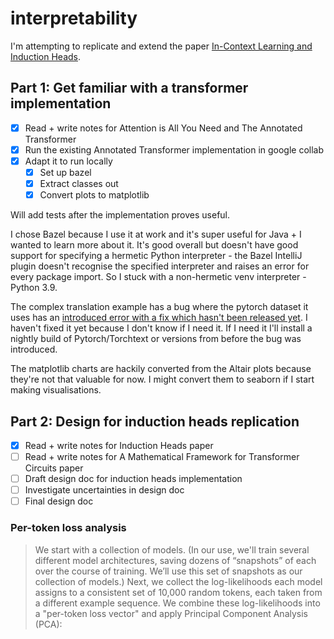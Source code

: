 # interpretability

I'm attempting to replicate and extend the paper [In-Context Learning and Induction Heads](https://transformer-circuits.pub/2022/in-context-learning-and-induction-heads/index.html#:~:text=Induction%20heads%20are%20named%20by,Induction%20heads%20crystallize%20that%20inference.
).

## Part 1: Get familiar with a transformer implementation
- [x] Read + write notes for Attention is All You Need and The Annotated Transformer
- [x] Run the existing Annotated Transformer implementation in google collab
- [x] Adapt it to run locally
  - [x] Set up bazel
  - [x] Extract classes out
  - [x] Convert plots to matplotlib
  
Will add tests after the implementation proves useful.
  
I chose Bazel because I use it at work and it's super useful for Java + I wanted to learn more about it. It's good overall but doesn't have good support for specifying a hermetic Python interpreter - the Bazel IntelliJ plugin doesn't recognise the specified interpreter and raises an error for every package import. So I stuck with a non-hermetic venv interpreter - Python 3.9. 

The complex translation example has a bug where the pytorch dataset it uses has an [introduced error with a fix which hasn't been released yet](https://github.com/pytorch/text/issues/2001). I haven't fixed it yet because I don't know if I need it. If I need it I'll install a nightly build of Pytorch/Torchtext or versions from before the bug was introduced.

The matplotlib charts are hackily converted from the Altair plots because they're not that valuable for now. I might convert them to seaborn if I start making visualisations.

## Part 2: Design for induction heads replication
- [x] Read + write notes for Induction Heads paper
- [ ] Read + write notes for A Mathematical Framework for Transformer Circuits paper
- [ ] Draft design doc for induction heads implementation
- [ ] Investigate uncertainties in design doc
- [ ] Final design doc

### Per-token loss analysis

> We start with a collection of models. (In our use, we'll train several different model architectures, saving dozens of “snapshots” of each over the course of training. We’ll use this set of snapshots as our collection of models.) Next, we collect the log-likelihoods each model assigns to a consistent set of 10,000 random tokens, each taken from a different example sequence. We combine these log-likelihoods into a "per-token loss vector" and apply Principal Component Analysis (PCA):
